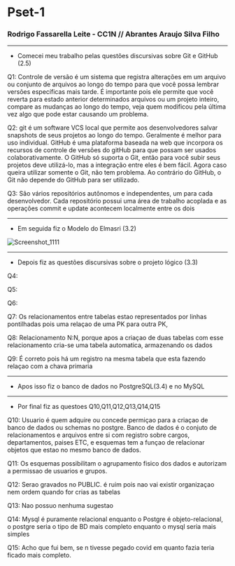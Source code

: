 # Pset-1
### Rodrigo Fassarella Leite - CC1N // Abrantes Araujo Silva Filho
---
- Comecei meu trabalho pelas questões discursivas sobre Git e GitHub (2.5)

Q1: Controle de versão é um sistema que registra alterações em um arquivo ou conjunto de arquivos ao longo do tempo para que 
você possa lembrar versões específicas mais tarde. É importante pois ele permite que você reverta para estado anterior determinados 
arquivos ou um projeto inteiro, compare as mudanças ao longo do tempo, veja quem modificou pela última vez algo que pode estar causando um problema.

Q2: git é um software VCS local que permite aos desenvolvedores salvar snapshots de seus projetos ao longo do tempo. 
Geralmente é melhor para uso individual. GitHub é uma plataforma baseada na web que incorpora os recursos de controle
de versões do gitHub para que possam ser usados colaborativamente. O GitHub só suporta o Git, então para você subir seus
projetos deve utilizá-lo, mas a integração entre eles é bem fácil. Agora caso queira utilizar somente o Git, não tem problema.
Ao contrário do GitHub, o Git não depende do GitHub para ser utilizado.

Q3: São vários repositórios autônomos e independentes, um para cada desenvolvedor.
Cada repositório possui uma área de trabalho acoplada e as operações commit e update acontecem localmente entre os dois

---

- Em seguida fiz o Modelo do Elmasri (3.2)

![Screenshot_1111](https://prnt.sc/zGv3u1gLHGQK)

---

- Depois fiz as questões discursivas sobre o projeto lógico (3.3)

Q4:

Q5:

Q6:

Q7: Os relacionamentos entre tabelas estao representados por linhas pontilhadas pois uma relaçao de uma PK para outra PK,

Q8: Relacionamento N:N, porque apos a criaçao de duas tabelas com esse relacionamento cria-se uma tabela automatica, armazenando os dados

Q9: É correto pois há um registro na mesma tabela que esta fazendo relaçao com a chava primaria

---

- Apos isso fiz o banco de dados no PostgreSQL(3.4) e no MySQL

---

- Por final fiz as questoes Q10,Q11,Q12,Q13,Q14,Q15

Q10:  Usuario é quem adquire ou concede permiçao para a criaçao de banco de dados ou schemas no postgre.
Banco de dados é o conjuto de relacionamentos e arquivos entre si com registro sobre cargos, departamentos, paises ETC,
e esquemas tem a funçao de relacionar objetos que estao no mesmo banco de dados.

Q11: Os esquemas possibilitam o agrupamento fisico dos dados e autorizam a permissao de usuarios e grupos.

Q12: Serao gravados no PUBLIC. é ruim pois nao vai existir organizaçao nem ordem quando for crias as tabelas

Q13: Nao possuo nenhuma sugestao

Q14: Mysql é puramente relacional enquanto o Postgre é objeto-relacional, o postgre seria o tipo de BD mais completo enquanto o mysql seria mais simples

Q15: Acho que fui bem, se n tivesse pegado covid em quanto fazia teria ficado mais completo.


